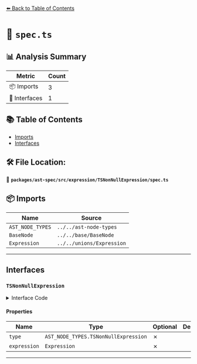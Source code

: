 [⬅️ Back to Table of Contents](../../../../../index.md)

# 📄 `spec.ts`

## 📊 Analysis Summary

| Metric | Count |
|--------|-------|
| 📦 Imports | 3 |
| 📐 Interfaces | 1 |

## 📚 Table of Contents

- [Imports](#imports)
- [Interfaces](#interfaces)

## 🛠️ File Location:
📂 **`packages/ast-spec/src/expression/TSNonNullExpression/spec.ts`**

## 📦 Imports

| Name | Source |
|------|--------|
| `AST_NODE_TYPES` | `../../ast-node-types` |
| `BaseNode` | `../../base/BaseNode` |
| `Expression` | `../../unions/Expression` |


---

## Interfaces

### `TSNonNullExpression`

<details><summary>Interface Code</summary>

```ts
export interface TSNonNullExpression extends BaseNode {
  type: AST_NODE_TYPES.TSNonNullExpression;
  expression: Expression;
}
```
</details>

#### Properties

| Name | Type | Optional | Description |
|------|------|----------|-------------|
| `type` | `AST_NODE_TYPES.TSNonNullExpression` | ✗ |  |
| `expression` | `Expression` | ✗ |  |


---